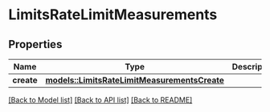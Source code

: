 # LimitsRateLimitMeasurements

## Properties

Name | Type | Description | Notes
------------ | ------------- | ------------- | -------------
**create** | [**models::LimitsRateLimitMeasurementsCreate**](Limits_rateLimit_measurements_create.md) |  | 

[[Back to Model list]](../README.md#documentation-for-models) [[Back to API list]](../README.md#documentation-for-api-endpoints) [[Back to README]](../README.md)


